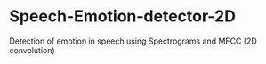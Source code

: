 # Speech-Emotion-detector-2D
Detection of emotion in speech using Spectrograms and MFCC (2D convolution)
